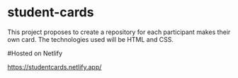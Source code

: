 # student-cards
This project proposes to create a repository for each participant makes their own card. The technologies used will be HTML and CSS.

#Hosted on Netlify

https://studentcards.netlify.app/
